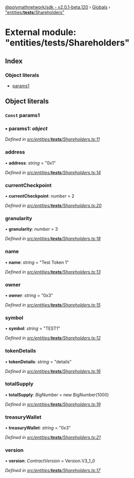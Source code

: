 [@polymathnetwork/sdk - v2.0.1-beta.120](../README.md) › [Globals](../globals.md) › ["entities/**tests**/Shareholders"](_entities___tests___shareholders_.md)

# External module: "entities/**tests**/Shareholders"

## Index

### Object literals

- [params1](_entities___tests___shareholders_.md#const-params1)

## Object literals

### `Const` params1

### ▪ **params1**: _object_

_Defined in [src/entities/**tests**/Shareholders.ts:11](https://github.com/PolymathNetwork/polymath-sdk/blob/1da5bc5/src/entities/__tests__/Shareholders.ts#L11)_

### address

• **address**: _string_ = "0x1"

_Defined in [src/entities/**tests**/Shareholders.ts:14](https://github.com/PolymathNetwork/polymath-sdk/blob/1da5bc5/src/entities/__tests__/Shareholders.ts#L14)_

### currentCheckpoint

• **currentCheckpoint**: _number_ = 2

_Defined in [src/entities/**tests**/Shareholders.ts:20](https://github.com/PolymathNetwork/polymath-sdk/blob/1da5bc5/src/entities/__tests__/Shareholders.ts#L20)_

### granularity

• **granularity**: _number_ = 3

_Defined in [src/entities/**tests**/Shareholders.ts:18](https://github.com/PolymathNetwork/polymath-sdk/blob/1da5bc5/src/entities/__tests__/Shareholders.ts#L18)_

### name

• **name**: _string_ = "Test Token 1"

_Defined in [src/entities/**tests**/Shareholders.ts:13](https://github.com/PolymathNetwork/polymath-sdk/blob/1da5bc5/src/entities/__tests__/Shareholders.ts#L13)_

### owner

• **owner**: _string_ = "0x3"

_Defined in [src/entities/**tests**/Shareholders.ts:15](https://github.com/PolymathNetwork/polymath-sdk/blob/1da5bc5/src/entities/__tests__/Shareholders.ts#L15)_

### symbol

• **symbol**: _string_ = "TEST1"

_Defined in [src/entities/**tests**/Shareholders.ts:12](https://github.com/PolymathNetwork/polymath-sdk/blob/1da5bc5/src/entities/__tests__/Shareholders.ts#L12)_

### tokenDetails

• **tokenDetails**: _string_ = "details"

_Defined in [src/entities/**tests**/Shareholders.ts:16](https://github.com/PolymathNetwork/polymath-sdk/blob/1da5bc5/src/entities/__tests__/Shareholders.ts#L16)_

### totalSupply

• **totalSupply**: _BigNumber_ = new BigNumber(1000)

_Defined in [src/entities/**tests**/Shareholders.ts:19](https://github.com/PolymathNetwork/polymath-sdk/blob/1da5bc5/src/entities/__tests__/Shareholders.ts#L19)_

### treasuryWallet

• **treasuryWallet**: _string_ = "0x3"

_Defined in [src/entities/**tests**/Shareholders.ts:21](https://github.com/PolymathNetwork/polymath-sdk/blob/1da5bc5/src/entities/__tests__/Shareholders.ts#L21)_

### version

• **version**: _ContractVersion_ = Version.V3_1_0

_Defined in [src/entities/**tests**/Shareholders.ts:17](https://github.com/PolymathNetwork/polymath-sdk/blob/1da5bc5/src/entities/__tests__/Shareholders.ts#L17)_
